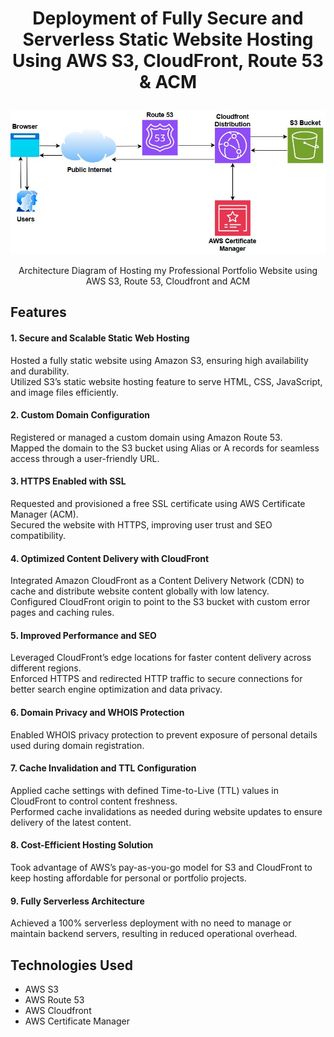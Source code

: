 # <p align="center">Deployment of Fully Secure and Serverless Static Website Hosting Using AWS S3, CloudFront, Route 53 & ACM</p>
<p align="center"><img src="https://github.com/mfaisal1990/static_website/blob/main/asset/architecture.jpg?raw=true"></p>
<p align="center">Architecture Diagram of Hosting my Professional Portfolio Website using AWS S3, Route 53, Cloudfront and ACM</p>

## Features

<h4>1. Secure and Scalable Static Web Hosting</h4>
Hosted a fully static website using Amazon S3, ensuring high availability and durability.<br>
Utilized S3’s static website hosting feature to serve HTML, CSS, JavaScript, and image files efficiently.

<h4>2. Custom Domain Configuration</h4>
Registered or managed a custom domain using Amazon Route 53.<br>
Mapped the domain to the S3 bucket using Alias or A records for seamless access through a user-friendly URL.

<h4>3. HTTPS Enabled with SSL</h4>
Requested and provisioned a free SSL certificate using AWS Certificate Manager (ACM).<br>
Secured the website with HTTPS, improving user trust and SEO compatibility.

<h4>4. Optimized Content Delivery with CloudFront</h4>
Integrated Amazon CloudFront as a Content Delivery Network (CDN) to cache and distribute website content globally with low latency.<br>
Configured CloudFront origin to point to the S3 bucket with custom error pages and caching rules.

<h4>5. Improved Performance and SEO</h4>
Leveraged CloudFront’s edge locations for faster content delivery across different regions.<br>
Enforced HTTPS and redirected HTTP traffic to secure connections for better search engine optimization and data privacy.

<h4>6. Domain Privacy and WHOIS Protection</h4>
Enabled WHOIS privacy protection to prevent exposure of personal details used during domain registration.

<h4>7. Cache Invalidation and TTL Configuration</h4>
Applied cache settings with defined Time-to-Live (TTL) values in CloudFront to control content freshness.<br>
Performed cache invalidations as needed during website updates to ensure delivery of the latest content.

<h4>8. Cost-Efficient Hosting Solution</h4>
Took advantage of AWS’s pay-as-you-go model for S3 and CloudFront to keep hosting affordable for personal or portfolio projects.

<h4>9. Fully Serverless Architecture</h4>
Achieved a 100% serverless deployment with no need to manage or maintain backend servers, resulting in reduced operational overhead.

## Technologies Used

- AWS S3
- AWS Route 53
- AWS Cloudfront
- AWS Certificate Manager
